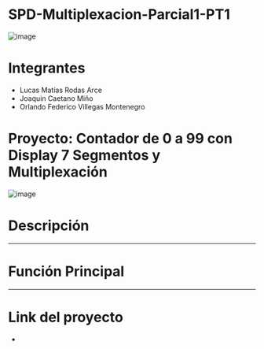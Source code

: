 # SPD-Multiplexacion-Parcial1-PT1
![image](https://github.com/fedeveemo/SPD-Multiplexacion-Parcial1/assets/146194035/9fa1586c-2a9d-4c87-bf7a-4881e5f63425)
# Integrantes
- Lucas Matías Rodas Arce
- Joaquin Caetano Miño
- Orlando Federico Villegas Montenegro
# Proyecto: Contador de 0 a 99 con Display 7 Segmentos y Multiplexación
![image](https://github.com/fedeveemo/SPD-Multiplexacion-Parcial1/assets/146194035/a8e7ed93-f896-4635-b92b-d4b4addf1f57)
# Descripción
----
# Función Principal
---
# Link del proyecto 
-
